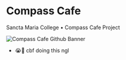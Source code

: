 # Compass Cafe

Sancta Maria College  •  Compass Cafe Project

![Compass Cafe Github Banner](https://github.com/J4Q4/Compass-Cafe/blob/main/extras/githubbanner.png)

- 😭🙏 cbf doing this ngl
